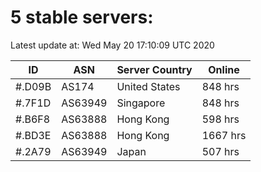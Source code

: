 # 5 stable servers:

Latest update at: Wed May 20 17:10:09 UTC 2020

| ID | ASN | Server Country | Online |
| -- | --- | -------------- | ------ |
| #.D09B | AS174 | United States | 848 hrs |
| #.7F1D | AS63949 | Singapore | 848 hrs |
| #.B6F8 | AS63888 | Hong Kong | 598 hrs |
| #.BD3E | AS63888 | Hong Kong | 1667 hrs |
| #.2A79 | AS63949 | Japan | 507 hrs |

